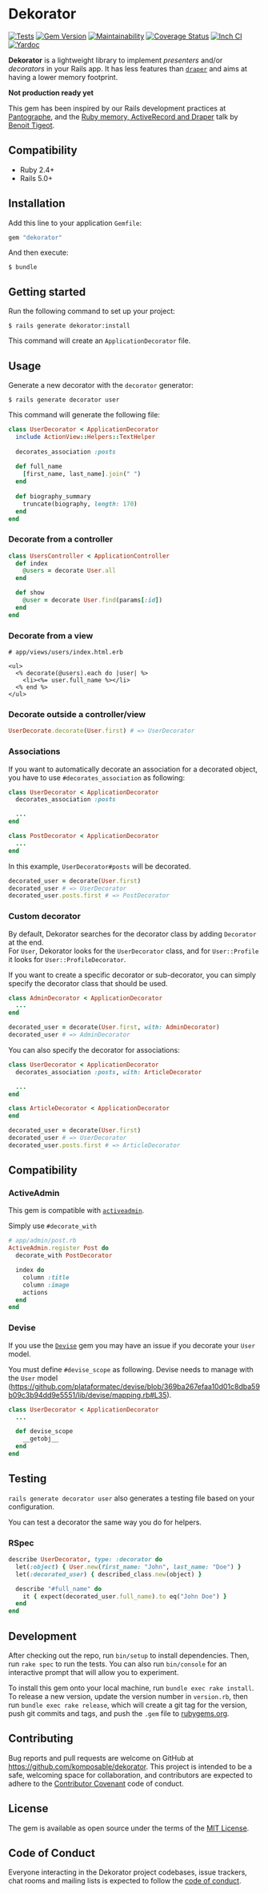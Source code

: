 # Dekorator

[![Tests](https://github.com/komposable/dekorator/workflows/Tests/badge.svg)](https://github.com/komposable/dekorator/actions)
[![Gem Version](https://badge.fury.io/rb/dekorator.svg)](https://rubygems.org/gems/dekorator)
[![Maintainability](https://api.codeclimate.com/v1/badges/f7ab08512ead00da34c0/maintainability)](https://codeclimate.com/github/komposable/dekorator/maintainability)
[![Coverage Status](https://coveralls.io/repos/github/komposable/dekorator/badge.svg)](https://coveralls.io/github/komposable/dekorator)
[![Inch CI](https://inch-ci.org/github/komposable/dekorator.svg?branch=master)](https://inch-ci.org/github/komposable/dekorator)
[![Yardoc](https://img.shields.io/badge/doc-yardoc-blue.svg)](https://www.rubydoc.info/github/komposable/dekorator/master)

**Dekorator** is a lightweight library to implement _presenters_ and/or _decorators_ in your Rails app. It has less features than [`draper`](https://github.com/drapergem/draper) and aims at having a lower memory footprint.

**Not production ready yet**

This gem has been inspired by our Rails development practices at [Pantographe](https://pantographe.studio), and the [Ruby memory, ActiveRecord and Draper](https://medium.com/appaloosa-store-engineering/ruby-memory-activerecord-and-draper-64f06abeeb34) talk by [Benoit Tigeot](https://github.com/benoittgt).

## Compatibility

* Ruby 2.4+
* Rails 5.0+

## Installation

Add this line to your application `Gemfile`:

```ruby
gem "dekorator"
```

And then execute:

    $ bundle

## Getting started

Run the following command to set up your project:

    $ rails generate dekorator:install

This command will create an `ApplicationDecorator` file.

## Usage

Generate a new decorator with the `decorator` generator:

    $ rails generate decorator user

This command will generate the following file:

```ruby
class UserDecorator < ApplicationDecorator
  include ActionView::Helpers::TextHelper
  
  decorates_association :posts
  
  def full_name
    [first_name, last_name].join(" ")
  end
  
  def biography_summary
    truncate(biography, length: 170)
  end
end
```

### Decorate from a controller

```ruby
class UsersController < ApplicationController
  def index
    @users = decorate User.all
  end

  def show
    @user = decorate User.find(params[:id])
  end
end
```

### Decorate from a view

```erb
# app/views/users/index.html.erb

<ul>
  <% decorate(@users).each do |user| %>
    <li><%= user.full_name %></li>
  <% end %>
</ul>
```

### Decorate outside a controller/view

```ruby
UserDecorate.decorate(User.first) # => UserDecorator
```

### Associations

If you want to automatically decorate an association for a decorated object,
you have to use `#decorates_association` as following:

```ruby
class UserDecorator < ApplicationDecorator
  decorates_association :posts

  ...
end

class PostDecorator < ApplicationDecorator
  ...
end
```

In this example, `UserDecorator#posts` will be decorated.

```ruby
decorated_user = decorate(User.first)
decorated_user # => UserDecorator
decorated_user.posts.first # => PostDecorator
```

### Custom decorator

By default, Dekorator searches for the decorator class by adding `Decorator` at the end.  
For `User`, Dekorator looks for the `UserDecorator` class, and for `User::Profile`
it looks for `User::ProfileDecorator`.

If you want to create a specific decorator or sub-decorator, you can simply
specify the decorator class that should be used.

```ruby
class AdminDecorator < ApplicationDecorator
  ...
end

decorated_user = decorate(User.first, with: AdminDecorator)
decorated_user # => AdminDecorator
```

You can also specify the decorator for associations:

```ruby
class UserDecorator < ApplicationDecorator
  decorates_association :posts, with: ArticleDecorator

  ...
end

class ArticleDecorator < ApplicationDecorator
end

decorated_user = decorate(User.first)
decorated_user # => UserDecorator
decorated_user.posts.first # => ArticleDecorator
```

## Compatibility

### ActiveAdmin

This gem is compatible with [`activeadmin`][activeadmin].

Simply use `#decorate_with`

```ruby
# app/admin/post.rb
ActiveAdmin.register Post do
  decorate_with PostDecorator

  index do
    column :title
    column :image
    actions
  end
end
```

### Devise

If you use the [`Devise`][devise] gem you may have an issue if you decorate your
`User` model.

You must define `#devise_scope` as following. Devise needs to manage with the
`User` model (https://github.com/plataformatec/devise/blob/369ba267efaa10d01c8dba59b09c3b94dd9e5551/lib/devise/mapping.rb#L35).

```ruby
class UserDecorator < ApplicationDecorator
  ...

  def devise_scope
    __getobj__
  end
end
```

## Testing

`rails generate decorator user` also generates a testing file based on your
configuration.

You can test a decorator the same way you do for helpers.

### RSpec

```ruby
describe UserDecorator, type: :decorator do
  let(:object) { User.new(first_name: "John", last_name: "Doe") }
  let(:decorated_user) { described_class.new(object) }

  describe "#full_name" do
    it { expect(decorated_user.full_name).to eq("John Doe") }
  end
end
```

## Development

After checking out the repo, run `bin/setup` to install dependencies. Then, run
`rake spec` to run the tests. You can also run `bin/console` for an interactive
prompt that will allow you to experiment.

To install this gem onto your local machine, run `bundle exec rake install`.
To release a new version, update the version number in `version.rb`, then
run `bundle exec rake release`, which will create a git tag for the version,
push git commits and tags, and push the `.gem` file to [rubygems.org].

## Contributing

Bug reports and pull requests are welcome on GitHub at
https://github.com/komposable/dekorator. This project is intended to be a safe,
welcoming space for collaboration, and contributors are expected to adhere to
the [Contributor Covenant](http://contributor-covenant.org) code of conduct.

## License

The gem is available as open source under the terms of the [MIT License].

## Code of Conduct

Everyone interacting in the Dekorator project codebases, issue trackers,
chat rooms and mailing lists is expected to follow the [code of conduct].

[activeadmin]: https://activeadmin.info/11-decorators.html
[devise]: https://github.com/plataformatec/devise/
[rubygems.org]: https://rubygems.org
[MIT License]: https://opensource.org/licenses/MIT
[code of conduct]: https://github.com/komposable/dekorator/blob/master/CODE_OF_CONDUCT.md
